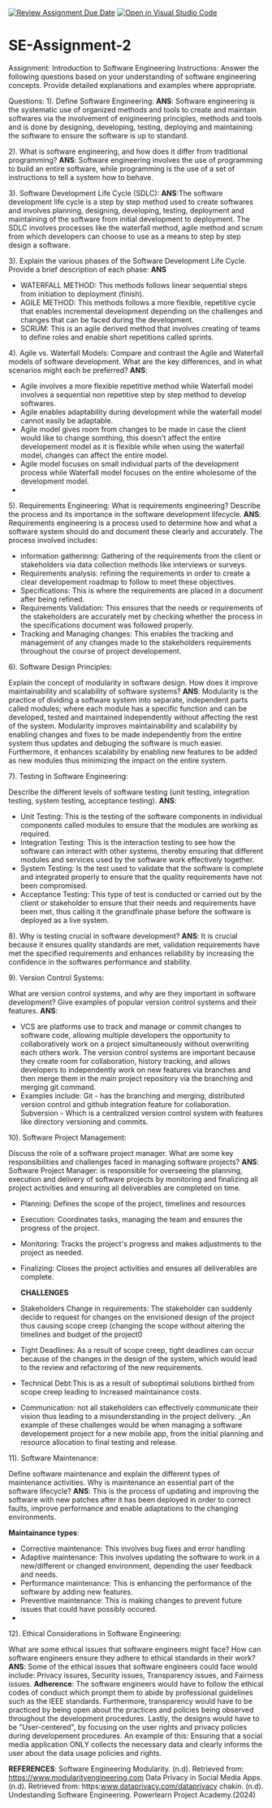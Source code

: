 [![Review Assignment Due Date](https://classroom.github.com/assets/deadline-readme-button-24ddc0f5d75046c5622901739e7c5dd533143b0c8e959d652212380cedb1ea36.svg)](https://classroom.github.com/a/-ucQIGTc)
[![Open in Visual Studio Code](https://classroom.github.com/assets/open-in-vscode-718a45dd9cf7e7f842a935f5ebbe5719a5e09af4491e668f4dbf3b35d5cca122.svg)](https://classroom.github.com/online_ide?assignment_repo_id=15256702&assignment_repo_type=AssignmentRepo)
# SE-Assignment-2
Assignment: Introduction to Software Engineering
Instructions:
Answer the following questions based on your understanding of software engineering concepts. Provide detailed explanations and examples where appropriate.

Questions:
1). Define Software Engineering:
**ANS**: Software engineering is the systematic use of organized methods and tools to create and maintain softwares via the involvement of enigineering principles, methods and tools and is done by designing, developing, testing, deploying and maintaining the software to ensure the software is up to standard.

2). What is software engineering, and how does it differ from traditional programming?
**ANS**: Software engineering involves the use of programming to build an entire software, while programming is the use of a set of instructions to tell a system how to behave. 

3). Software Development Life Cycle (SDLC): 
**ANS**:The software development life cycle is a step by step method used to create softwares and involves planning, designing, developing, testing, deployment and maintaining of the software from initial development to deployment. The SDLC involves processes like the waterfall method, agile method and scrum from which developers can choose to use as a means to step by step design a software.

3). Explain the various phases of the Software Development Life Cycle. Provide a brief description of each phase: 
**ANS** 
- WATERFALL METHOD: This methods follows linear sequential steps from initiation to deployment (finish).
- AGILE METHOD: This methods follows a more flexible, repetitive cycle that enables incremental development 
                depending on the challenges and changes that can be faced during the development.
- SCRUM: This is an agile derived method that involves creating of teams to define roles and enable short 
         repetitions called sprints.
        
4). Agile vs. Waterfall Models:
Compare and contrast the Agile and Waterfall models of software development. What are the key differences, and in what scenarios might each be preferred?
**ANS**: 
- Agile involves a more flexible repetitive method while Waterfall model involves a sequential non repetitive step by step method to develop softwares.
- Agile enables adaptability during development while the waterfall model cannot easily be adaptable.
- Agile model gives room from changes to be made in case the client would like to change somthing, this doesn't affect the entire developement model as it is flexible while when using the waterfall model, changes can affect the entire model.
- Agile model focuses on small individual parts of the development process while Waterfall model focuses on the entire wholesome of the development model.
- 
5). Requirements Engineering:
What is requirements engineering? Describe the process and its importance in the software development lifecycle.
**ANS**: Requirements engineering is a process used to determine how and what a software system should do and document these clearly and accurately. The process involved includes:
  - information gatherinng: Gathering of the requirements from the client or stakeholders via data collection methods like interviews or surveys.
  - Requirements analysis: refining the requirements in order to create a clear developement roadmap to follow to meet these objectives.
  - Specifications: This is where the requirements are placed in a document after being refined.
  - Requirements Validation: This ensures that the needs or requirements of the stakeholders are accurately met by checking whether the process in the specifications document was followed properly.
  - Tracking and Managing changes: This enables the tracking and management of any changes made to the stakeholders requirements throughout the course of project developement. 

6). Software Design Principles:

Explain the concept of modularity in software design. How does it improve maintainability and scalability of software systems? 
**ANS**: Modularity is the practice of dividing a software system into separate, independent parts called modules; where each module has a specific function and can be developed, tested and maintained independently without affecting the rest of the system. Modularity improves maintainability and scalability by enabling changes and fixes to be made independently from the entire system thus updates and debuging the software is much easier. Furthermore, it enhances scalability by enabling new features to be added as new modules thus minimizing the impact on the entire system.

7). Testing in Software Engineering:

Describe the different levels of software testing (unit testing, integration testing, system testing, acceptance testing). 
**ANS**: 
- Unit Testing: This is the testing of the software components in individual components called modules to ensure that the modules are working as required.
- Integration Testing: This is the interaction testing to see how the software can interact with other systems, thereby ensuring that different modules and services used by the software work effectively together.
- System Testing: Is the test used to validate that the software is complete and integrated properly to ensure that the quality requirements have not been compromised.
- Acceptance Testing: This type of test is conducted or carried out by the client or stakeholder to ensure that their needs and requirements have been met, thus calling it the grandfinale phase before the software is deployed as a live system.
  
8). Why is testing crucial in software development? **ANS**: It is crucial because it ensures quality standards are met, validation requirements have met the specified requirements and enhances reliability by increasing the confidence in the softwares performance and stability.

9). Version Control Systems:

What are version control systems, and why are they important in software development? Give examples of popular version control systems and their features.
**ANS**:
- VCS are platforms use to track and manage or commit changes to software code, allowing multiple developers the opportunity to collaboratively work on a project simultaneously without overwriting each others work. The version control systems are important because they create room for collaboration, history tracking, and allows developers to independently work on new features via branches and then merge them in the main project repository via the branching and merging git command.
- Examples include: Git - has the branching and merging, distributed version control and github integration feature for collaboration.
                   Subversion - Which is a centralized version control system with features like directory versioning and commits.
  
10). Software Project Management:

Discuss the role of a software project manager. What are some key responsibilities and challenges faced in managing software projects?
**ANS**:
Software Project Manager: is responsible for overseeing the planning, execution and delivery of software projects by monitoring and finalizing all project activities and ensuring all deliverables are completed on time.
- Planning: Defines the scope of the project, timelines and resources
- Execution: Coordinates tasks, managing the team and ensures the progress of the project.
- Monitoring: Tracks the project's progress and makes adjustments to the project as needed.
- Finalizing: Closes the project activities and ensures all deliverables are complete.

  **CHALLENGES**
- Stakeholders Change in requirements: The stakeholder can suddenly decide to request for changes on the envisioned design of the project thus causing scope creep (changing the scope without altering the timelines and budget of the project0
- Tight Deadlines: As a result of scope creep, tight deadlines can occur because of the changes in the design of the system, which would lead to the review and refactoring of the new requirements.
- Technical Debt:This is as a result of suboptimal solutions birthed from scope creep leading to increased maintainance costs.
- Communication: not all stakeholders can effectively communicate their vision thus leading to a misunderstanding in the project delivery.
_An example of these challenges would be when managing a software developement project for a new mobile app, from the initial planning and resource allocation to final testing and release.

11). Software Maintenance:

Define software maintenance and explain the different types of maintenance activities. Why is maintenance an essential part of the software lifecycle? **ANS**: This is the process of updating and improving the software with new patches after it has been deployed in order to correct faults, improve performance and enable adaptations to the changing environments.

**Maintainance types**:
- Corrective maintenance: This involves bug fixes and error handling
- Adaptive maintenance: This involves updating the software to work in a new/different or changed environment, depending the user feedback and needs.
- Performance maintenance: This is enhancing the performance of the software by adding new features.
- Preventive maintenance: This is making changes to prevent future issues that could have possibly occured.
- 
12). Ethical Considerations in Software Engineering:

What are some ethical issues that software engineers might face? How can software engineers ensure they adhere to ethical standards in their work? 
**ANS**: Some of the ethical issues that software engineers could face would include: Privacy issures, Security issues, Transparency issues, and Fairness issues.
**Adherence**: The software engineers would have to follow the ethical codes of conduct which prompt them to abide by professional guidelines such as the IEEE standards. Furthermore, transparency would have to be practiced by being open about the practices and policies being observed throughout the development procedures. Lastly, the designs would have to be "User-centered", by focusing on the user rights and privacy policies during developement procedures.
An example of this: Ensuring that a social media application ONLY collects the necessary data and clearly informs the user about the data usage policies and rights.

**REFERENCES**:
Software Engineering Modularity. (n.d). Retrieved from: https://www.modularityengineering.com
Data Privacy in Social Media Apps. (n.d). Retrieved from: https:www.dataprivacy.com/dataprivacy
chakin. (n.d). Undestanding Software Engineering. Powerlearn Project Academy.(2024)
